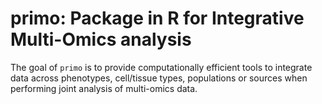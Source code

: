 # primo: Package in R for Integrative Multi-Omics analysis

The goal of `primo` is to provide computationally efficient tools to integrate data across phenotypes, cell/tissue types, populations or sources when performing joint analysis of multi-omics data.